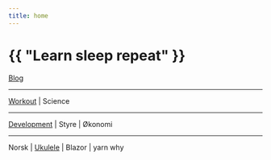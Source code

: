 ```yaml
---
title: home
---
```

# {{ "Learn sleep repeat" }}


[Blog](/pages/blog.html)

---
 
[Workout](/2024/07/11/yoga.html)
 | 
Science

---

[Development](/2024/07/14/development.html)
 | 
Styre
 | 
Økonomi

---

Norsk
 | 
[Ukulele](/2024/07/12/ukulele.html)
 | 
Blazor
 | 
yarn why
 

